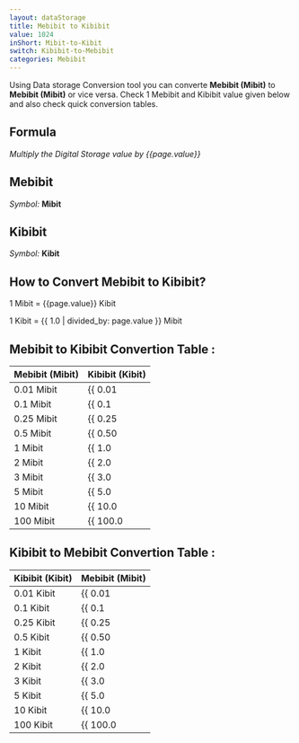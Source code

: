 ```yaml
---
layout: dataStorage
title: Mebibit to Kibibit
value: 1024
inShort: Mibit-to-Kibit
switch: Kibibit-to-Mebibit
categories: Mebibit
---
```


Using Data storage Conversion tool you can converte **Mebibit (Mibit)** to **Mebibit (Mibit)** or vice versa. Check 1 Mebibit and Kibibit value given below and also check quick conversion tables.

## Formula
*Multiply the Digital Storage value by {{page.value}}*

## Mebibit
*Symbol:* **Mibit**

## Kibibit
*Symbol:* **Kibit**

## How to Convert Mebibit to Kibibit?

1 Mibit = {{page.value}} Kibit

1 Kibit = {{ 1.0 | divided_by: page.value }} Mibit


## Mebibit to Kibibit Convertion Table :

| Mebibit (Mibit) | Kibibit (Kibit) |
| ---- | ---- |
| 0.01 Mibit | {{ 0.01 | times: page.value | round: 12 }} Kibit |
| 0.1 Mibit | {{ 0.1 | times: page.value | round: 12 }} Kibit |
| 0.25 Mibit | {{ 0.25 | times: page.value | round: 12 }} Kibit |
| 0.5 Mibit | {{ 0.50 | times: page.value | round: 12 }} Kibit |
| 1 Mibit | {{ 1.0 | times: page.value | round: 12 }} Kibit |
| 2 Mibit | {{ 2.0 | times: page.value | round: 12 }} Kibit |
| 3 Mibit | {{ 3.0 | times: page.value | round: 12 }} Kibit |
| 5 Mibit | {{ 5.0 | times: page.value | round: 12 }} Kibit |
| 10 Mibit | {{ 10.0 | times: page.value | round: 12 }} Kibit |
| 100 Mibit | {{ 100.0 | times: page.value | round: 12 }} Kibit |

## Kibibit to Mebibit Convertion Table :

| Kibibit (Kibit) | Mebibit (Mibit) |
| ---- | ---- |
| 0.01 Kibit | {{ 0.01 | divided_by: page.value | round: 12 }} Mibit |
| 0.1 Kibit | {{ 0.1 | divided_by: page.value | round: 12 }} Mibit |
| 0.25 Kibit | {{ 0.25 | divided_by: page.value | round: 12 }} Mibit |
| 0.5 Kibit | {{ 0.50 | divided_by: page.value | round: 12 }} Mibit |
| 1 Kibit | {{ 1.0 | divided_by: page.value | round: 12 }} Mibit |
| 2 Kibit | {{ 2.0 | divided_by: page.value | round: 12 }} Mibit |
| 3 Kibit | {{ 3.0 | divided_by: page.value | round: 12 }} Mibit |
| 5 Kibit | {{ 5.0 | divided_by: page.value | round: 12 }} Mibit |
| 10 Kibit | {{ 10.0 | divided_by: page.value | round: 12 }} Mibit |
| 100 Kibit | {{ 100.0 | divided_by: page.value | round: 12 }} Mibit |


<script>
document.getElementById('selectInput')[7].selected = true
document.getElementById('selectOutput')[3].selected = true
</script>
